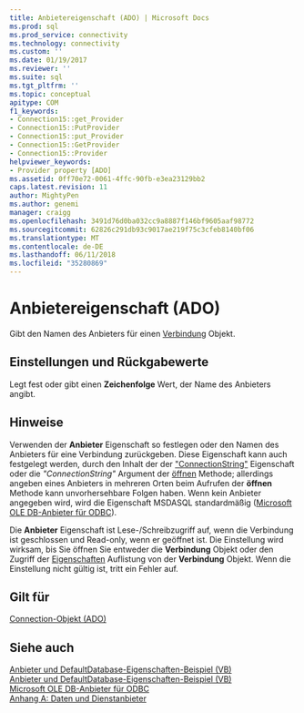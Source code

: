 ```yaml
---
title: Anbietereigenschaft (ADO) | Microsoft Docs
ms.prod: sql
ms.prod_service: connectivity
ms.technology: connectivity
ms.custom: ''
ms.date: 01/19/2017
ms.reviewer: ''
ms.suite: sql
ms.tgt_pltfrm: ''
ms.topic: conceptual
apitype: COM
f1_keywords:
- Connection15::get_Provider
- Connection15::PutProvider
- Connection15::put_Provider
- Connection15::GetProvider
- Connection15::Provider
helpviewer_keywords:
- Provider property [ADO]
ms.assetid: 0ff70e72-0061-4ffc-90fb-e3ea23129bb2
caps.latest.revision: 11
author: MightyPen
ms.author: genemi
manager: craigg
ms.openlocfilehash: 3491d76d0ba032cc9a8887f146bf9605aaf98772
ms.sourcegitcommit: 62826c291db93c9017ae219f75c3cfeb8140bf06
ms.translationtype: MT
ms.contentlocale: de-DE
ms.lasthandoff: 06/11/2018
ms.locfileid: "35280869"
---
```

# <a name="provider-property-ado"></a>Anbietereigenschaft (ADO)
Gibt den Namen des Anbieters für einen [Verbindung](../../../ado/reference/ado-api/connection-object-ado.md) Objekt.  
  
## <a name="settings-and-return-values"></a>Einstellungen und Rückgabewerte  
 Legt fest oder gibt einen **Zeichenfolge** Wert, der Name des Anbieters angibt.  
  
## <a name="remarks"></a>Hinweise  
 Verwenden der **Anbieter** Eigenschaft so festlegen oder den Namen des Anbieters für eine Verbindung zurückgeben. Diese Eigenschaft kann auch festgelegt werden, durch den Inhalt der der ["ConnectionString"](../../../ado/reference/ado-api/connectionstring-property-ado.md) Eigenschaft oder die *"ConnectionString"* Argument der [öffnen](../../../ado/reference/ado-api/open-method-ado-connection.md) Methode; allerdings angeben eines Anbieters in mehreren Orten beim Aufrufen der **öffnen** Methode kann unvorhersehbare Folgen haben. Wenn kein Anbieter angegeben wird, wird die Eigenschaft MSDASQL standardmäßig ([Microsoft OLE DB-Anbieter für ODBC](../../../ado/guide/appendixes/microsoft-ole-db-provider-for-odbc.md)).  
  
 Die **Anbieter** Eigenschaft ist Lese-/Schreibzugriff auf, wenn die Verbindung ist geschlossen und Read-only, wenn er geöffnet ist. Die Einstellung wird wirksam, bis Sie öffnen Sie entweder die **Verbindung** Objekt oder den Zugriff der [Eigenschaften](../../../ado/reference/ado-api/properties-collection-ado.md) Auflistung von der **Verbindung** Objekt. Wenn die Einstellung nicht gültig ist, tritt ein Fehler auf.  
  
## <a name="applies-to"></a>Gilt für  
 [Connection-Objekt (ADO)](../../../ado/reference/ado-api/connection-object-ado.md)  
  
## <a name="see-also"></a>Siehe auch  
 [Anbieter und DefaultDatabase-Eigenschaften-Beispiel (VB)](../../../ado/reference/ado-api/provider-and-defaultdatabase-properties-example-vb.md)   
 [Anbieter und DefaultDatabase-Eigenschaften-Beispiel (VB)](../../../ado/reference/ado-api/provider-and-defaultdatabase-properties-example-vb.md)   
 [Microsoft OLE DB-Anbieter für ODBC](../../../ado/guide/appendixes/microsoft-ole-db-provider-for-odbc.md)   
 [Anhang A: Daten und Dienstanbieter](../../../ado/guide/appendixes/appendix-a-providers.md)
